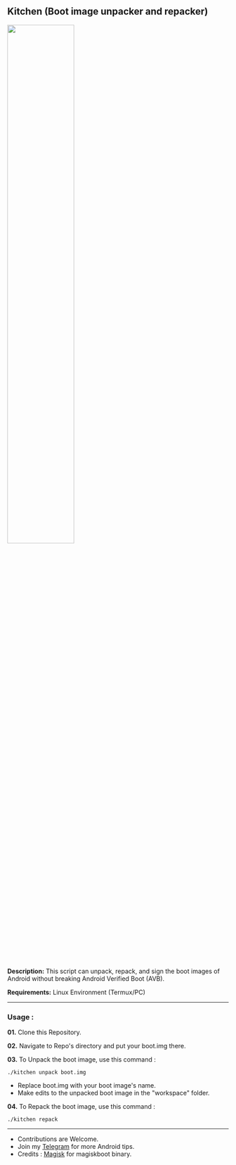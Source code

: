 ## Kitchen (Boot image unpacker and repacker)
<img src="https://github.com/ravindu644/Kitchen/assets/126038496/61fc39dd-5fe6-4fb5-8c06-0b6a6b2c937b" width="55%"><br>
**Description:** This script can unpack, repack, and sign the boot images of Android without breaking Android Verified Boot (AVB).

**Requirements:** Linux Environment (Termux/PC)
<hr>

### Usage :
**01.** Clone this Repository.

**02.** Navigate to Repo's directory and put your boot.img there.

**03.** To Unpack the boot image, use this command :

```
./kitchen unpack boot.img
```

- Replace boot.img with your boot image's name.
- Make edits to the unpacked boot image in the "workspace" folder.

**04.** To Repack the boot image, use this command :
```
./kitchen repack
```
<hr>

- Contributions are Welcome.
- Join my <a href="https://t.me/SamsungTweaks">Telegram</a> for more Android tips.
- Credits : <a href="https://github.com/topjohnwu/Magisk">Magisk</a> for magiskboot binary.

